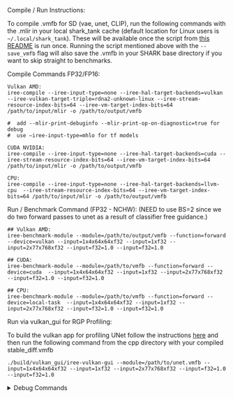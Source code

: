 Compile / Run Instructions:

To compile .vmfb for SD (vae, unet, CLIP), run the following commands with the .mlir in your local shark_tank cache (default location for Linux users is `~/.local/shark_tank`). These will be available once the script from [this README](https://github.com/nod-ai/SHARK/blob/main/shark/examples/shark_inference/stable_diffusion/README.md) is run once.
Running the script mentioned above with the `--save_vmfb` flag will also save the .vmfb in your SHARK base directory if you want to skip straight to benchmarks.

Compile Commands FP32/FP16: 

```shell
Vulkan AMD: 
iree-compile --iree-input-type=none --iree-hal-target-backends=vulkan --iree-vulkan-target-triple=rdna2-unknown-linux --iree-stream-resource-index-bits=64 --iree-vm-target-index-bits=64 /path/to/input/mlir -o /path/to/output/vmfb

#  add --mlir-print-debuginfo --mlir-print-op-on-diagnostic=true for debug
#  use –iree-input-type=mhlo for tf models

CUDA NVIDIA:
iree-compile --iree-input-type=none --iree-hal-target-backends=cuda --iree-stream-resource-index-bits=64 --iree-vm-target-index-bits=64 /path/to/input/mlir -o /path/to/output/vmfb

CPU:
iree-compile --iree-input-type=none --iree-hal-target-backends=llvm-cpu  --iree-stream-resource-index-bits=64 --iree-vm-target-index-bits=64 /path/to/input/mlir -o /path/to/output/vmfb
```



Run / Benchmark Command (FP32 - NCHW):
(NEED to use BS=2 since we do two forward passes to unet as a result of classifier free guidance.)

```shell
## Vulkan AMD:
iree-benchmark-module --module=/path/to/output/vmfb --function=forward --device=vulkan --input=1x4x64x64xf32 --input=1xf32 --input=2x77x768xf32 --input=f32=1.0 --input=f32=1.0

## CUDA:
iree-benchmark-module --module=/path/to/vmfb --function=forward --device=cuda  --input=1x4x64x64xf32 --input=1xf32 --input=2x77x768xf32 --input=f32=1.0 --input=f32=1.0

## CPU:
iree-benchmark-module --module=/path/to/vmfb --function=forward --device=local-task  --input=1x4x64x64xf32 --input=1xf32 --input=2x77x768xf32 --input=f32=1.0 --input=f32=1.0

```

Run via vulkan_gui for RGP Profiling:

To build the vulkan app for profiling UNet follow the instructions [here](https://github.com/nod-ai/SHARK/tree/main/cpp) and then run the following command from the cpp directory with your compiled stable_diff.vmfb
```shell
./build/vulkan_gui/iree-vulkan-gui --module=/path/to/unet.vmfb --input=1x4x64x64xf32 --input=1xf32 --input=2x77x768xf32 --input=f32=1.0 --input=f32=1.0
```

</details>
  <details>
  <summary>Debug Commands</summary>

## Debug commands and other advanced usage follows.

```shell
python txt2img.py --precision="fp32"|"fp16" --device="cpu"|"cuda"|"vulkan" --import_mlir|--no-import_mlir --prompt "enter the text" 
```

## dump all dispatch .spv and isa using amdllpc

```shell
python txt2img.py --precision="fp16" --device="vulkan" --iree-vulkan-target-triple=rdna3-unknown-linux --no-load_vmfb --dispatch_benchmarks="all" --dispatch_benchmarks_dir="SD_dispatches" --dump_isa
```

## Compile and save the .vmfb (using vulkan fp16 as an example):

```shell
python txt2img.py --precision=fp16 --device=vulkan --steps=50 --save_vmfb
```

## Capture an RGP trace

```shell
python txt2img.py --precision=fp16 --device=vulkan --steps=50 --save_vmfb --enable_rgp
```

## Run the vae module with iree-benchmark-module (NCHW, fp16, vulkan, for example):

```shell
iree-benchmark-module --module=/path/to/output/vmfb --function=forward --device=vulkan --input=1x4x64x64xf16  
```

## Run the unet module with iree-benchmark-module (same config as above):
```shell
##if you want to use .npz inputs:
unzip ~/.local/shark_tank/<your unet>/inputs.npz
iree-benchmark-module --module=/path/to/output/vmfb --function=forward --input=@arr_0.npy --input=1xf16 --input=@arr_2.npy --input=@arr_3.npy --input=@arr_4.npy  
```

</details>

